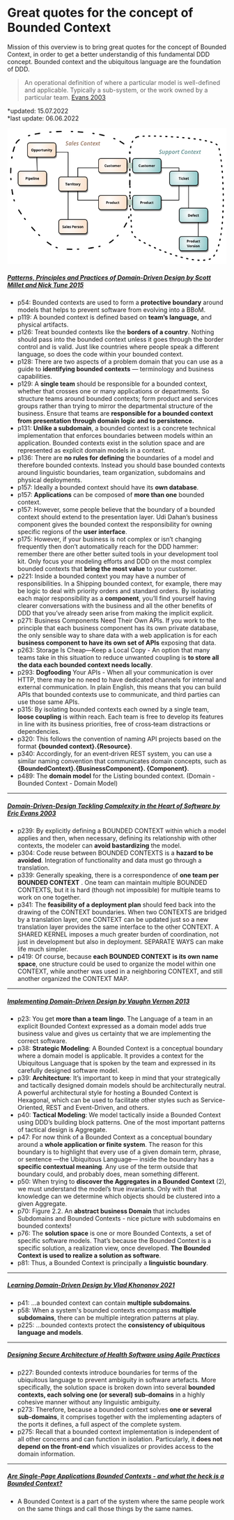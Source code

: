 # Great quotes for the concept of Bounded Context 

Mission of this overview is to bring great quotes for the concept of Bounded Context, in order to get a better understandig of this fundamental DDD concept. Bounded context and the ubiquitous language are the foundation of DDD.

> An operational definition of where a particular model is well-defined and applicable. Typically a sub-system, or the work owned by a particular team. [Evans 2003](https://pubs.opengroup.org/architecture/o-aa-standard/DDD-strategic-patterns.html#context-map)

*updated: 15.07.2022 <br>
*last update: 06.06.2022


![Domain Driven Design](./img/sketch.png)

##### [Patterns, Principles and Practices of Domain-Driven Design by Scott Millet and Nick Tune 2015](https://sd.blackball.lv/library/patterns_principles_and_practices_of_domain-driven_design_(2015).pdf)


* p54: Bounded contexts are used to form a **protective boundary** around models that helps to prevent software from evolving into a BBoM.
* p119: A bounded context is defined based on **team’s language,** and physical artifacts. 
* p126: Treat bounded contexts like the **borders of a country**. Nothing should pass into the bounded context unless it goes through the border control and is valid. Just like countries where people speak a different language, so does the code within your bounded context. 
* p128: There are two aspects of a problem domain that you can use as a guide to **identifying bounded contexts** — terminology and business capabilities. 
* p129: A **single team** should be responsible for a bounded context, whether that crosses one or many applications or departments. So structure teams around bounded contexts; form product and services groups rather than trying to mirror the departmental structure of the business. Ensure that teams are **responsible for a bounded context from presentation through domain logic and to persistence.**
* p131: **Unlike a subdomain**, a bounded context is a concrete technical implementation that enforces boundaries between models within an application. Bounded contexts exist in the solution space and are represented as explicit domain models in a context.
* p136: There are **no rules for defining** the boundaries of a model and therefore bounded contexts. Instead you should base bounded contexts around linguistic boundaries, team organization, subdomains and physical deployments.
* p157:  Ideally a bounded context should have its **own database**.
* p157: **Applications** can be composed of **more than one** bounded context. 
* p157: However, some people believe that the boundary of a bounded context should extend to the presentation layer. Udi Dahan’s business component gives the bounded context the responsibility for owning specific regions of the **user interface**. 
* p175: However, if your business is not complex or isn’t changing frequently then don’t automatically reach for the DDD hammer: remember there are other better suited tools in your development tool kit. Only focus your modeling efforts and DDD on the most complex bounded contexts that **bring the most value** to your customer. 
* p221: Inside a bounded context you may have a number of responsibilities. In a Shipping bounded context, for example, there may be logic to deal with priority orders and standard orders. By isolating each major responsibility as a **component**, you’ll find yourself having clearer conversations with the business and all the other benefits of DDD that you’ve already seen arise from making the implicit explicit.
* p271: Business Components Need Their Own APIs. If you work to the principle that each business component has its own private database, the only sensible way to share data with a web application is for each **business component to have its own set of APIs** exposing that data. 
* p263: Storage Is Cheap—Keep a Local Copy - An option that many teams take in this situation to reduce unwanted coupling is **to store all the data each bounded context needs locally**. 
* p293: **Dogfooding** Your APIs - When all your communication is over HTTP, there may be no need to have dedicated channels for internal and external communication. In plain English, this means that you can build APIs that bounded contexts use to communicate, and third parties can use those same APIs.
* p315: By isolating bounded contexts each owned by a single team, **loose coupling** is within reach. Each team is free to develop its features in line with its business priorities, free of cross‐team distractions or dependencies.
* p320: This follows the convention of naming API projects based on the format **{bounded context}.{Resource}**. 
* p340: Accordingly, for an event‐driven REST system, you can use a similar naming convention that communicates domain concepts, such as **{BoundedContext}.{BusinessComponent}. {Component}**.
* p489:  The **domain model** for the Listing bounded context. (Domain - Bounded Context - Domain Model)

___

##### [Domain-Driven-Design Tackling Complexity in the Heart of Software by Eric Evans 2003](https://github.com/gg-daddy/ebooks/blob/master/Eric%20Evans%202003%20-%20Domain-Driven%20Design%20-%20Tackling%20Complexity%20in%20the%20Heart%20of%20Software.pdf)
* p239: By explicitly defining a BOUNDED CONTEXT within which a model applies and then, when necessary, defining its relationship with other contexts, the modeler can **avoid bastardizing** the model.
* p304: Code reuse between BOUNDED CONTEXTS is a **hazard to be avoided**. Integration of functionality and data must go through a translation.
* p339: Generally speaking, there is a correspondence of **one team per BOUNDED CONTEXT** . One team can maintain multiple BOUNDED CONTEXTS, but it is hard (though not impossible) for multiple teams to work on one together.
* p341: The **feasibility of a deployment plan** should feed back into the drawing of the CONTEXT boundaries. When two CONTEXTS are bridged by a translation layer, one CONTEXT can be updated just so a new translation layer provides the same interface to the other CONTEXT. A SHARED KERNEL imposes a much greater burden of coordination, not just in development but also in deployment. SEPARATE WAYS can make life much simpler.
* p419: Of course, because **each BOUNDED CONTEXT is its own name space**, one structure could be used to organize the model within one CONTEXT, while another was used in a neighboring CONTEXT, and still another organized the CONTEXT MAP.


___

##### [Implementing Domain-Driven Design by Vaughn Vernon 2013](https://ptgmedia.pearsoncmg.com/images/9780321834577/samplepages/0321834577.pdf)
* p23:  You get **more than a team lingo**. The Language of a team in an explicit Bounded Context expressed as a domain model adds true business value and gives us certainty that we are implementing the correct software.
* p38: **Strategic Modeling**: A Bounded Context is a conceptual boundary where a domain model is applicable. It provides a context for the Ubiquitous Language that is spoken by the team and expressed in its carefully designed software model.
* p39:  **Architecture**:  It’s important to keep in mind that your strategically and tactically designed domain models should be architecturally neutral. A powerful architectural style for hosting a Bounded Context is Hexagonal, which can be used to facilitate other styles such as Service-Oriented, REST and Event-Driven, and others.
* p40: **Tactical Modeling**: We model tactically inside a Bounded Context using DDD’s building block patterns. One of the most important patterns of tactical design is Aggregate.
* p47: For now think of a Bounded Context as a conceptual boundary around a **whole application or finite system**. The reason for this boundary is to highlight that every use of a given domain term, phrase, or sentence —the Ubiquitous Language— inside the boundary has a **specific contextual meaning**. Any use of the term outside that boundary could, and probably does, mean something different.
* p50: When trying to **discover the Aggregates in a Bounded Context** (2), we must understand the model’s true invariants. Only with that knowledge can we determine which objects should be clustered into a given Aggregate. 
* p70: Figure 2.2. An **abstract business Domain** that includes Subdomains and Bounded Contexts - nice picture with subdomains en bounded contexts!
* p76: The **solution space** is one or more Bounded Contexts, a set of specific software models. That’s because the Bounded Context is a specific solution, a realization view, once developed. **The Bounded Context is used to realize a solution as software**.
* p81: Thus, a Bounded Context is principally a **linguistic boundary**. 



___

##### [Learning Domain-Driven Design by Vlad Khononov 2021](https://www.amazon.com/Learning-Domain-Driven-Design-Aligning-Architecture/dp/1098100131)
* p41:  ...a bounded context can contain **multiple subdomains**. 
* p58:  When a system's bounded contexts encompass **multiple subdomains**, there can be multiple integration patterns at play. 
* p225:  ...bounded contexts protect the **consistency of ubiquitous language and models**.


___

##### [Designing Secure Architecture of Health Software using Agile Practices](https://www.bib.irb.hr/1052154/download/1052154.SE1.pdf)
* p227:  Bounded contexts introduce boundaries for terms of the ubiquitous language to prevent ambiguity in software artefacts. More specifically, the solution
space is broken down into several **bounded contexts, each solving one (or several) sub-domains** in a highly cohesive manner without any linguistic ambiguity.
* p273: Therefore, because a bounded context solves **one or several sub-domains**, it comprises together with the implementing adapters of the ports it defines, a full aspect of the complete system.
* p275: Recall that a bounded context implementation is independent of all other concerns and can function in isolation. Particularly, it **does not depend on the front-end** which visualizes or provides access to the domain information.


___

##### [Are Single-Page Applications Bounded Contexts - and what the heck is a Bounded Context?](https://blog.snowfrog.dev/single-page-applications-are-not-bounded-contexts-what/)
* A Bounded Context is a part of the system where the same people work on the same things and call those things by the same names.
